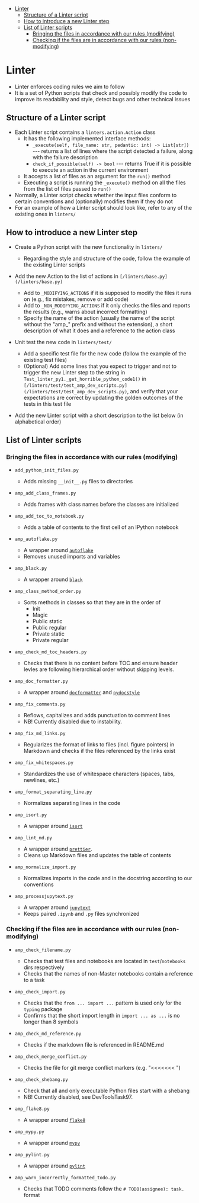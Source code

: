 <!-- toc -->

- [Linter](#linter)
  * [Structure of a Linter script](#structure-of-a-linter-script)
  * [How to introduce a new Linter step](#how-to-introduce-a-new-linter-step)
  * [List of Linter scripts](#list-of-linter-scripts)
    + [Bringing the files in accordance with our rules (modifying)](#bringing-the-files-in-accordance-with-our-rules-modifying)
    + [Checking if the files are in accordance with our rules (non-modifying)](#checking-if-the-files-are-in-accordance-with-our-rules-non-modifying)

<!-- tocstop -->

# Linter

- Linter enforces coding rules we aim to follow
- It is a set of Python scripts that check and possibly modify the code to
  improve its readability and style, detect bugs and other technical issues

## Structure of a Linter script

- Each Linter script contains a `linters.action.Action` class
  - It has the following implemented interface methods:
    - `_execute(self, file_name: str, pedantic: int) -> List[str])` --- returns
      a list of lines where the script detected a failure, along with the
      failure description
    - `check_if_possible(self) -> bool` --- returns True if it is possible to
      execute an action in the current environment
  - It accepts a list of files as an argument for the `run()` method
  - Executing a script is running the `_execute()` method on all the files from
    the list of files passed to `run()`
- Normally, a Linter script checks whether the input files conform to certain
  conventions and (optionally) modifies them if they do not
- For an example of how a Linter script should look like, refer to any of the
  existing ones in `linters/`

## How to introduce a new Linter step

- Create a Python script with the new functionality in `linters/`
  - Regarding the style and structure of the code, follow the example of the
    existing Linter scripts

- Add the new Action to the list of actions in
  `[/linters/base.py](/linters/base.py)`
  - Add to `_MODIFYING_ACTIONS` if it is supposed to modify the files it runs on
    (e.g., fix mistakes, remove or add code)
  - Add to `_NON_MODIFYING_ACTIONS` if it only checks the files and reports the
    results (e.g., warns about incorrect formatting)
  - Specify the name of the action (usually the name of the script without the
    "amp\_" prefix and without the extension), a short description of what it
    does and a reference to the action class
- Unit test the new code in `linters/test/`
  - Add a specific test file for the new code (follow the example of the
    existing test files)
  - (Optional) Add some lines that you expect to trigger and not to trigger the
    new Linter step to the string in
    `Test_linter_py1._get_horrible_python_code1()` in
    `[/linters/test/test_amp_dev_scripts.py](/linters/test/test_amp_dev_scripts.py)`,
    and verify that your expectations are correct by updating the golden
    outcomes of the tests in this test file
- Add the new Linter script with a short description to the list below (in
  alphabetical order)

## List of Linter scripts

### Bringing the files in accordance with our rules (modifying)

- `add_python_init_files.py`
  - Adds missing `__init__.py` files to directories

- `amp_add_class_frames.py`
  - Adds frames with class names before the classes are initialized

- `amp_add_toc_to_notebook.py`
  - Adds a table of contents to the first cell of an IPython notebook

- `amp_autoflake.py`
  - A wrapper around [`autoflake`](https://pypi.org/project/autoflake/)
  - Removes unused imports and variables

- `amp_black.py`
  - A wrapper around [`black`](https://black.readthedocs.io)

- `amp_class_method_order.py`
  - Sorts methods in classes so that they are in the order of
    - Init
    - Magic
    - Public static
    - Public regular
    - Private static
    - Private regular

- `amp_check_md_toc_headers.py`
  - Checks that there is no content before TOC and ensure header levles are
    following hierarchical order without skipping levels.

- `amp_doc_formatter.py`
  - A wrapper around [`docformatter`](https://pypi.org/project/docformatter) and
    [`pydocstyle`](http://www.pydocstyle.org)

- `amp_fix_comments.py`
  - Reflows, capitalizes and adds punctuation to comment lines
  - NB! Currently disabled due to instability.

- `amp_fix_md_links.py`
  - Regularizes the format of links to files (incl. figure pointers) in Markdown
    and checks if the files referenced by the links exist

- `amp_fix_whitespaces.py`
  - Standardizes the use of whitespace characters (spaces, tabs, newlines, etc.)

- `amp_format_separating_line.py`
  - Normalizes separating lines in the code

- `amp_isort.py`
  - A wrapper around [`isort`](https://pycqa.github.io/isort/)

- `amp_lint_md.py`
  - A wrapper around [`prettier`](https://prettier.io/).
  - Cleans up Markdown files and updates the table of contents

- `amp_normalize_import.py`
  - Normalizes imports in the code and in the docstring according to our
    conventions

- `amp_processjupytext.py`
  - A wrapper around [`jupytext`](https://jupytext.readthedocs.io)
  - Keeps paired `.ipynb` and `.py` files synchronized

### Checking if the files are in accordance with our rules (non-modifying)

- `amp_check_filename.py`
  - Checks that test files and notebooks are located in `test`/`notebooks` dirs
    respectively
  - Checks that the names of non-Master notebooks contain a reference to a task

- `amp_check_import.py`
  - Checks that the `from ... import ...` pattern is used only for the `typing`
    package
  - Confirms that the short import length in `import ... as ...` is no longer
    than 8 symbols

- `amp_check_md_reference.py`
  - Checks if the markdown file is referenced in README.md

- `amp_check_merge_conflict.py`
  - Checks the file for git merge conflict markers (e.g. "<<<<<<< ")

- `amp_check_shebang.py`
  - Check that all and only executable Python files start with a shebang
  - NB! Currently disabled, see DevToolsTask97.

- `amp_flake8.py`
  - A wrapper around [`flake8`](https://flake8.pycqa.org/en/latest/)

- `amp_mypy.py`
  - A wrapper around [`mypy`](https://mypy.readthedocs.io/en/stable/)

- `amp_pylint.py`
  - A wrapper around [`pylint`](https://www.pylint.org/)

- `amp_warn_incorrectly_formatted_todo.py`
  - Checks that TODO comments follow the `# TODO(assignee): task.` format
